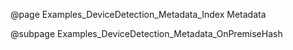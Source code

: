 @page Examples_DeviceDetection_Metadata_Index Metadata

@subpage Examples_DeviceDetection_Metadata_OnPremiseHash
